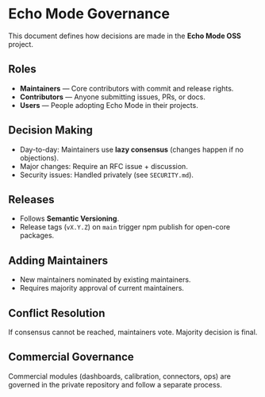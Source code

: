 # Echo Mode Governance

This document defines how decisions are made in the **Echo Mode OSS** project.

## Roles

- **Maintainers** — Core contributors with commit and release rights.  
- **Contributors** — Anyone submitting issues, PRs, or docs.  
- **Users** — People adopting Echo Mode in their projects.

## Decision Making

- Day-to-day: Maintainers use **lazy consensus** (changes happen if no objections).  
- Major changes: Require an RFC issue + discussion.  
- Security issues: Handled privately (see `SECURITY.md`).

## Releases

- Follows **Semantic Versioning**.  
- Release tags (`vX.Y.Z`) on `main` trigger npm publish for open-core packages.

## Adding Maintainers

- New maintainers nominated by existing maintainers.  
- Requires majority approval of current maintainers.  

## Conflict Resolution

If consensus cannot be reached, maintainers vote. Majority decision is final.

## Commercial Governance

Commercial modules (dashboards, calibration, connectors, ops) are governed in the private repository and follow a separate process.
